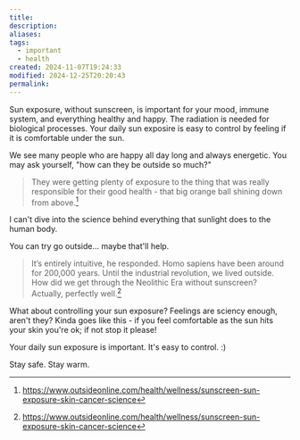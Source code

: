 ```yaml
---
title: 
description: 
aliases: 
tags:
  - important
  - health
created: 2024-11-07T19:24:33
modified: 2024-12-25T20:20:43
permalink: 
---
```


Sun exposure, without sunscreen, is important for your mood, immune system, and everything healthy and happy. The radiation is needed for biological processes. Your daily sun exposire is easy to control by feeling if it is comfortable under the sun.


We see many people who are happy all day long and always energetic. You may ask yourself, "how can they be outside so much?"

> They were getting plenty of exposure to the thing that was really responsible for their good health - that big orange ball shining down from above.[^thing]


I can't dive into the science behind everything that sunlight does to the human body.

You can try go outside... maybe that'll help.


> It’s entirely intuitive, he responded. Homo sapiens have been around for 200,000 years. Until the industrial revolution, we lived outside. How did we get through the Neolithic Era without sunscreen? Actually, perfectly well.[^thing]

What about controlling your sun exposure? Feelings are sciency enough, aren't they? Kinda goes like this - if you feel comfortable as the sun hits your skin you're ok; if not stop it please!

Your daily sun exposure is important. It's easy to control. :)

Stay safe. Stay warm.


[^thing]: https://www.outsideonline.com/health/wellness/sunscreen-sun-exposure-skin-cancer-science
